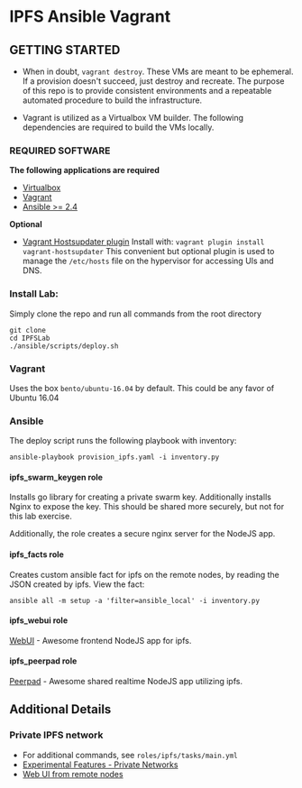 # IPFS Ansible Vagrant

## GETTING STARTED

* When in doubt, ```vagrant destroy```. These VMs are meant to be ephemeral. If a provision doesn't succeed, just destroy and recreate. The purpose of this repo is to provide consistent environments and a repeatable automated procedure to build the infrastructure.

* Vagrant is utilized as a Virtualbox VM builder. The following dependencies are required to build the VMs locally.

### REQUIRED SOFTWARE

**The following applications are required**

* [Virtualbox](https://www.virtualbox.org/wiki/Downloads)
* [Vagrant](https://www.vagrantup.com/downloads.html)
* [Ansible >= 2.4](http://docs.ansible.com/ansible/latest/intro_installation.html#latest-releases-via-pip)

**Optional**

* [Vagrant Hostsupdater plugin](https://github.com/cogitatio/vagrant-hostsupdater) Install with: ```vagrant plugin install vagrant-hostsupdater``` This convenient but optional plugin is used to manage the ```/etc/hosts``` file on the hypervisor for accessing UIs and DNS.

### Install Lab:

Simply clone the repo and run all commands from the root directory
```
git clone
cd IPFSLab
./ansible/scripts/deploy.sh
```

### Vagrant
Uses the box ```bento/ubuntu-16.04``` by default. This could be any favor of Ubuntu 16.04

### Ansible
The deploy script runs the following playbook with inventory:
```
ansible-playbook provision_ipfs.yaml -i inventory.py
```

#### ipfs_swarm_keygen role
Installs go library for creating a private swarm key. Additionally installs Nginx to expose the key. This should be shared more securely, but not for this lab exercise.

Additionally, the role creates a secure nginx server for the NodeJS app.

#### ipfs_facts role
Creates custom ansible fact for ipfs on the remote nodes, by reading the JSON created by ipfs. View the fact:
```
ansible all -m setup -a 'filter=ansible_local' -i inventory.py
```

#### ipfs_webui role
[WebUI](https://github.com/ipfs-shipyard/ipfs-webui) - Awesome frontend NodeJS app for ipfs.

#### ipfs_peerpad role
[Peerpad](https://github.com/ipfs-shipyard/peerpad) - Awesome shared realtime NodeJS app utilizing ipfs.

## Additional Details

### Private IPFS network
* For additional commands, see ```roles/ipfs/tasks/main.yml```
* [Experimental Features - Private Networks](https://github.com/ipfs/go-ipfs/blob/master/docs/experimental-features.md#private-networks)
* [Web UI from remote nodes](https://discuss.ipfs.io/t/running-ipfs-in-a-vm-with-webui/495/3)
